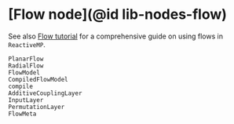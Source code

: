 # [Flow node](@id lib-nodes-flow)

See also [Flow tutorial](https://biaslab.github.io/RxInfer.jl/stable/examples/overview/) for a comprehensive guide on using flows in `ReactiveMP`.

```@docs
PlanarFlow
RadialFlow
FlowModel
CompiledFlowModel
compile
AdditiveCouplingLayer
InputLayer
PermutationLayer
FlowMeta
```
